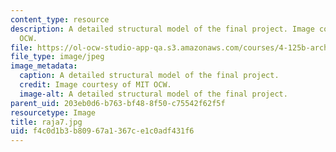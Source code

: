 ```yaml
---
content_type: resource
description: A detailed structural model of the final project. Image courtesy of MIT
  OCW.
file: https://ol-ocw-studio-app-qa.s3.amazonaws.com/courses/4-125b-architecture-studio-building-in-landscapes-fall-2005/f4c0d1b3b80967a1367ce1c0adf431f6_raja7.jpg
file_type: image/jpeg
image_metadata:
  caption: A detailed structural model of the final project.
  credit: Image courtesy of MIT OCW.
  image-alt: A detailed structural model of the final project.
parent_uid: 203eb0d6-b763-bf48-8f50-c75542f62f5f
resourcetype: Image
title: raja7.jpg
uid: f4c0d1b3-b809-67a1-367c-e1c0adf431f6
---
```

